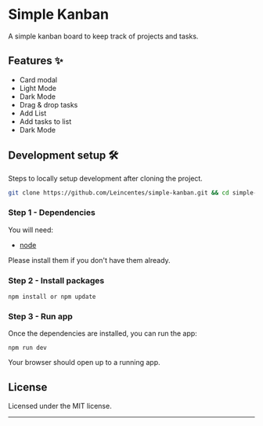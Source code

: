 # Simple Kanban

A simple kanban board to keep track of projects and tasks.

## Features ✨

- Card modal
- Light Mode
- Dark Mode
- Drag & drop tasks
- Add List
- Add tasks to list
- Dark Mode

## Development setup 🛠

Steps to locally setup development after cloning the project.

```sh
git clone https://github.com/Leincentes/simple-kanban.git && cd simple-kanban
```

### Step 1 - Dependencies

You will need:

- [node](https://nodejs.org/)

Please install them if you don't have them already.

### Step 2 - Install packages

```shell
npm install or npm update
```

### Step 3 - Run app

Once the dependencies are installed, you can run the app:

```shell
npm run dev
```

Your browser should open up to a running app.

## License

Licensed under the MIT license.

---
